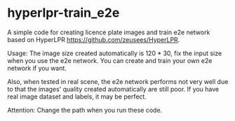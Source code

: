 # hyperlpr-train_e2e
A simple code for creating licence plate images and train e2e network based on HyperLPR https://github.com/zeusees/HyperLPR.

Usage:
The image size created automatically is 120 * 30, fix the input size when you use the e2e network. You can create and train your own e2e network if you want.

Also, when tested in real scene, the e2e network performs not very well due to that the images' quality created automatically are still poor. If you have real image dataset and labels, it may be perfect.

Attention:
Change the path when you run these code.
